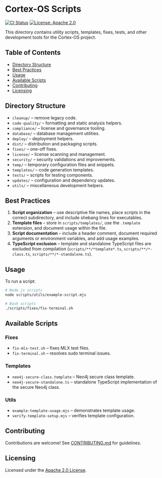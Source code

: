 # Cortex-OS Scripts

[![CI Status](https://github.com/Cortex-OS/Cortex-OS/actions/workflows/ci.yml/badge.svg)](https://github.com/Cortex-OS/Cortex-OS/actions/workflows/ci.yml)
[![License: Apache 2.0](https://img.shields.io/badge/License-Apache_2.0-blue.svg)](../LICENSE)

This directory contains utility scripts, templates, fixes, tests, and other development tools for the Cortex-OS project.

## Table of Contents

- [Directory Structure](#directory-structure)
- [Best Practices](#best-practices)
- [Usage](#usage)
- [Available Scripts](#available-scripts)
- [Contributing](#contributing)
- [Licensing](#licensing)

## Directory Structure

- `cleanup/` – remove legacy code.
- `code-quality/` – formatting and static analysis helpers.
- `compliance/` – license and governance tooling.
- `database/` – database management utilities.
- `deploy/` – deployment helpers.
- `dist/` – distribution and packaging scripts.
- `fixes/` – one-off fixes.
- `license/` – license scanning and management.
- `security/` – security validations and improvements.
- `temp/` – temporary configuration files and snippets.
- `templates/` – code generation templates.
- `tests/` – scripts for testing components.
- `updates/` – configuration and dependency updates.
- `utils/` – miscellaneous development helpers.

## Best Practices

1. **Script organization** – use descriptive file names, place scripts in the correct subdirectory, and include shebang lines for executables.
2. **Template files** – store in `scripts/templates/`, use the `.template` extension, and document usage within the file.
3. **Script documentation** – include a header comment, document required arguments or environment variables, and add usage examples.
4. **TypeScript exclusion** – template and standalone TypeScript files are excluded from compilation (`scripts/**/*template*.ts`, `scripts/**/*-class.ts`, `scripts/**/*-standalone.ts`).

## Usage

To run a script:

```bash
# Node.js scripts
node scripts/utils/example-script.mjs

# Bash scripts
./scripts/fixes/fix-terminal.sh
```

## Available Scripts

### Fixes

- `fix-mlx-test.sh` – fixes MLX test files.
- `fix-terminal.sh` – resolves sudo terminal issues.

### Templates

- `neo4j-secure-class.template` – Neo4j secure class template.
- `neo4j-secure-standalone.ts` – standalone TypeScript implementation of the secure Neo4j class.

### Utils

- `example-template-usage.mjs` – demonstrates template usage.
- `verify-template-setup.mjs` – verifies template configuration.

## Contributing

Contributions are welcome! See [CONTRIBUTING.md](../CONTRIBUTING.md) for guidelines.

## Licensing

Licensed under the [Apache 2.0 License](../LICENSE).
